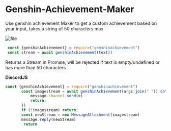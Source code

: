 ﻿# Genshin-Achievement-Maker
Use genshin achievement Maker to get a custom achievement based on your input, takes a string of 50 characters max 

![file](https://user-images.githubusercontent.com/60429301/193118551-0e075a23-1c27-45c0-b851-6733f45b6f1d.jpg)







```js
 const {genshinAchievement} = require("genshinachievement")
 const stream = await genshinAchievement(text))
```
Returns a Stream in Promise, will be rejected if text is empty/undefined or has more than 50 characters

**DiscordJS**
```js
const {genshinAchievement} = require("genshinachievement")
       const imagestream = await genshinAchievement(args.join(" ")).catch(e=> {
           message.channel.send(e)
           return;
       })
       if (!imagestream) return;
       const newStream = new MessageAttachment(imagestream)
       message.reply(newStream)
        return
        
```
